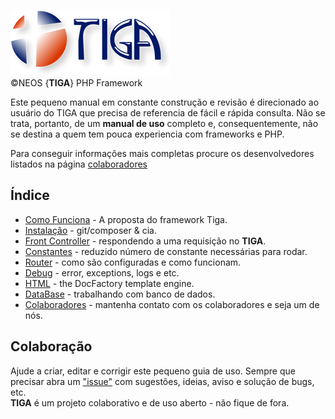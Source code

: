 ![Tiga](https://github.com/sexcod/Tiga/blob/master/img/logoTG_256x105.png)        
©NEOS {**TIGA**} PHP Framework 

Este pequeno manual em constante construção e revisão é direcionado ao usuário do TIGA que precisa de referencia de fácil e rápida consulta.
Não se trata, portanto, de um **manual de uso** completo e, consequentemente, não se destina a quem tem pouca experiencia com frameworks e PHP.

Para conseguir informações mais completas procure os desenvolvedores listados na página [colaboradores](https://github.com/sexcod/Tiga/tree/master/php/Lib/Doc/colaboradores.md)

## Índice

* [Como Funciona](https://github.com/sexcod/Tiga/tree/master/php/Lib/Doc/proposta.md) - A proposta do framework Tiga.
* [Instalação](https://github.com/sexcod/Tiga/tree/master/php/Lib/Doc/instalacao.md) - git/composer & cia.   
* [Front Controller](https://github.com/sexcod/Tiga/tree/master/php/Lib/Doc/bootstrap.md) - respondendo a uma requisição no **TIGA**.  
* [Constantes](https://github.com/sexcod/Tiga/tree/master/php/Lib/Doc/constantes.md) - reduzido número de constante necessárias para rodar.   
* [Router](https://github.com/sexcod/Tiga/tree/master/php/Lib/Doc/router.md) - como são configuradas e como funcionam.
* [Debug](https://github.com/sexcod/Tiga/tree/master/php/Lib/Doc/debug.md) - error, exceptions, logs e etc.   
* [HTML](https://github.com/sexcod/Tiga/tree/master/php/Lib/Doc/html.md) - the DocFactory template engine.    
* [DataBase](https://github.com/sexcod/Tiga/tree/master/php/Lib/Doc/database.md) - trabalhando com banco de dados.    
* [Colaboradores](https://github.com/sexcod/Tiga/tree/master/php/Lib/Doc/colaboradores.md) - mantenha contato com os colaboradores e seja um de nós.


## Colaboração
Ajude a criar, editar e corrigir este pequeno guia de uso. Sempre que precisar abra um ["issue"](https://github.com/sexcod/Tiga/issues/new) com sugestões, ideias, aviso e solução de bugs, etc.   
**TIGA** é um projeto colaborativo e de uso aberto - não fique de fora.
